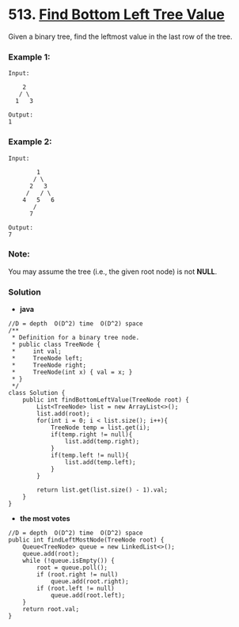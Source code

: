 # 513. [Find Bottom Left Tree Value](https://leetcode.com/problems/find-largest-value-in-each-tree-row/description/)

Given a binary tree, find the leftmost value in the last row of the tree.

### Example 1:
    Input:

        2
       / \
      1   3

    Output:
    1
### Example 2: 
    Input:

            1
           / \
          2   3
         /   / \
        4   5   6
           /
          7

    Output:
    7
### Note: 
You may assume the tree (i.e., the given root node) is not **NULL**.

### Solution

* **java**
```
//D = depth  O(D^2) time  O(D^2) space
/**
 * Definition for a binary tree node.
 * public class TreeNode {
 *     int val;
 *     TreeNode left;
 *     TreeNode right;
 *     TreeNode(int x) { val = x; }
 * }
 */
class Solution {
    public int findBottomLeftValue(TreeNode root) {
        List<TreeNode> list = new ArrayList<>();
        list.add(root);
        for(int i = 0; i < list.size(); i++){
            TreeNode temp = list.get(i);
            if(temp.right != null){
                list.add(temp.right);
            }
            if(temp.left != null){
                list.add(temp.left);
            }
        }
        
        return list.get(list.size() - 1).val;
    }
}
```

* **the most votes**
```
//D = depth  O(D^2) time  O(D^2) space
public int findLeftMostNode(TreeNode root) {
    Queue<TreeNode> queue = new LinkedList<>();
    queue.add(root);
    while (!queue.isEmpty()) {
        root = queue.poll();
        if (root.right != null)
            queue.add(root.right);
        if (root.left != null)
            queue.add(root.left);
    }
    return root.val;
}
```
